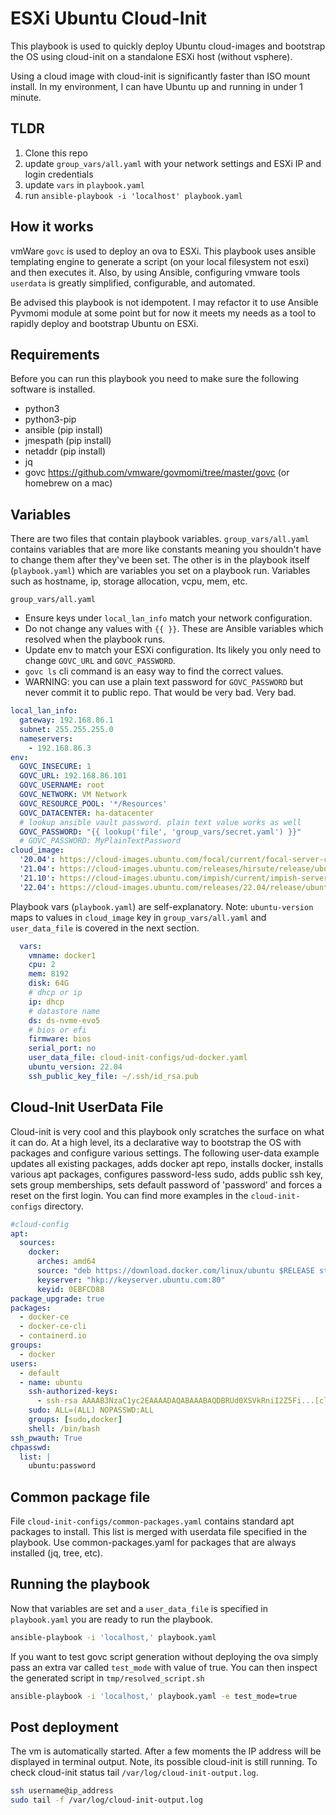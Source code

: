 # ESXi Ubuntu Cloud-Init 

This playbook is used to quickly deploy Ubuntu cloud-images and bootstrap the OS using cloud-init on a standalone ESXi host (without vsphere).    

Using a cloud image with cloud-init is significantly faster than ISO mount install.  In my environment, I can have Ubuntu up and running in under 1 minute. 

## TLDR

1. Clone this repo
2. update `group_vars/all.yaml` with your network settings and ESXi IP and login credentials
3. update `vars` in `playbook.yaml`
4. run `ansible-playbook -i 'localhost' playbook.yaml` 

## How it works
vmWare `govc` is used to deploy an ova to ESXi.  This playbook uses ansible templating engine to generate a script (on your local filesystem not esxi) and then executes it.  Also, by using Ansible, configuring vmware tools `userdata` is greatly simplified, configurable, and automated.

Be advised this playbook is not idempotent. I may refactor it to use Ansible Pyvmomi module at some point but for now it meets my needs as a tool to rapidly deploy and bootstrap Ubuntu on ESXi. 

## Requirements 
Before you can run this playbook you need to make sure the following software is installed.
* python3
* python3-pip
* ansible (pip install)
* jmespath (pip install)
* netaddr (pip install)
* jq
* govc https://github.com/vmware/govmomi/tree/master/govc (or homebrew on a mac)


## Variables
There are two files that contain playbook variables.  `group_vars/all.yaml` contains variables that are more like constants meaning you shouldn't have to change them after they've been set.  The other is in the playbook itself (`playbook.yaml`) which are variables you set on a playbook run.  Variables such as hostname, ip, storage allocation, vcpu, mem, etc.  

`group_vars/all.yaml`
  
* Ensure keys under `local_lan_info` match your network configuration.
* Do not change any values with `{{ }}`.  These are Ansible variables which resolved when the playbook runs. 
* Update env to match your ESXi configuration.  Its likely you only need to change `GOVC_URL` and `GOVC_PASSWORD`.
* `govc ls` cli command is an easy way to find the correct values.  
* WARNING: you can use a plain text password for `GOVC_PASSWORD` but never commit it to public repo.  That would be very bad. Very bad.

```yaml
local_lan_info:
  gateway: 192.168.86.1
  subnet: 255.255.255.0
  nameservers:
    - 192.168.86.3
env:
  GOVC_INSECURE: 1
  GOVC_URL: 192.168.86.101
  GOVC_USERNAME: root
  GOVC_NETWORK: VM Network
  GOVC_RESOURCE_POOL: '*/Resources' 
  GOVC_DATACENTER: ha-datacenter
  # lookup ansible vault password. plain text value works as well
  GOVC_PASSWORD: "{{ lookup('file', 'group_vars/secret.yaml') }}"
  # GOVC_PASSWORD: MyPlainTextPassword
cloud_image:
  '20.04': https://cloud-images.ubuntu.com/focal/current/focal-server-cloudimg-amd64.ova
  '21.04': https://cloud-images.ubuntu.com/releases/hirsute/release/ubuntu-21.04-server-cloudimg-amd64.ova
  '21.10': https://cloud-images.ubuntu.com/impish/current/impish-server-cloudimg-amd64.ova
  '22.04': https://cloud-images.ubuntu.com/releases/22.04/release/ubuntu-22.04-server-cloudimg-amd64.ova
```
  
Playbook vars (`playbook.yaml`) are self-explanatory. Note: `ubuntu-version` maps to values in `cloud_image` key in `group_vars/all.yaml` and `user_data_file` is covered in the next section.

```yaml
  vars:
    vmname: docker1
    cpu: 2
    mem: 8192
    disk: 64G
    # dhcp or ip
    ip: dhcp
    # datastore name
    ds: ds-nvme-evo5
    # bios or efi
    firmware: bios
    serial_port: no
    user_data_file: cloud-init-configs/ud-docker.yaml
    ubuntu_version: 22.04
    ssh_public_key_file: ~/.ssh/id_rsa.pub
```

## Cloud-Init UserData File

  Cloud-init is very cool and this playbook only scratches the surface on what it can do.  At a high level, its a declarative way to bootstrap the OS with packages and configure various settings. The following user-data example updates all existing packages, adds docker apt repo, installs docker, installs various apt packages, configures password-less sudo, adds public ssh key, sets group memberships, sets default password of 'password' and forces a reset on the first login. You can find more examples in the `cloud-init-configs` directory. 

```yaml
#cloud-config
apt:
  sources:
    docker:
      arches: amd64
      source: "deb https://download.docker.com/linux/ubuntu $RELEASE stable"
      keyserver: "hkp://keyserver.ubuntu.com:80"
      keyid: 0EBFCD88
package_upgrade: true
packages:
  - docker-ce
  - docker-ce-cli
  - containerd.io
groups:
  - docker
users:
  - default
  - name: ubuntu
    ssh-authorized-keys:
      - ssh-rsa AAAAB3NzaC1yc2EAAAADAQABAAABAQDBRUd0XSVkRniI2Z5Fi...[clipped]
    sudo: ALL=(ALL) NOPASSWD:ALL
    groups: [sudo,docker]
    shell: /bin/bash
ssh_pwauth: True
chpasswd:
  list: |
    ubuntu:password
```

## Common package file

File `cloud-init-configs/common-packages.yaml` contains standard apt packages to install.  This list is merged with userdata file specified in the playbook.  Use common-packages.yaml for packages that are always installed (jq, tree, etc).   

## Running the playbook

Now that variables are set and a `user_data_file` is specified in `playbook.yaml` you are ready to run the playbook.

```bash
ansible-playbook -i 'localhost,' playbook.yaml
```

If you want to test govc script generation without deploying the ova simply pass an extra var called `test_mode` with value of true. You can then inspect the generated script in `tmp/resolved_script.sh`

```bash
ansible-playbook -i 'localhost,' playbook.yaml -e test_mode=true
```

## Post deployment

The vm is automatically started.  After a few moments the IP address will be displayed in terminal output. Note, its possible cloud-init is still running.  To check cloud-init status tail `/var/log/cloud-init-output.log`.  

```bash
ssh username@ip_address
sudo tail -f /var/log/cloud-init-output.log
```


